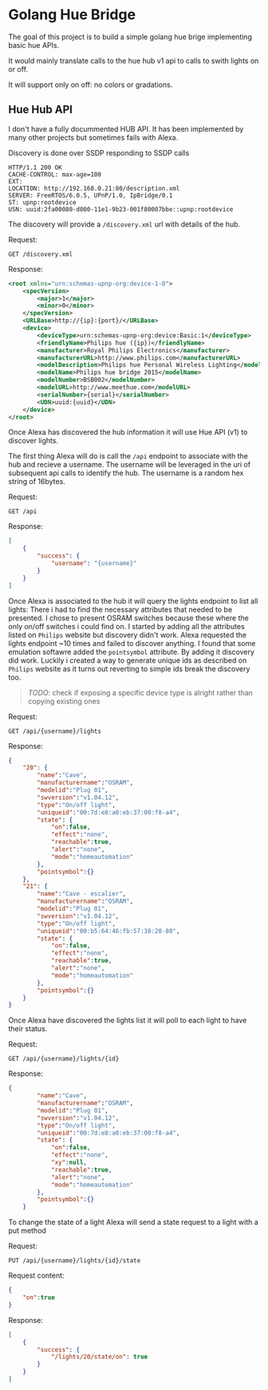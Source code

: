 # Golang Hue Bridge

The goal of this project is to build a simple golang hue brige implementing basic hue APIs.

It would mainly translate calls to the hue hub v1 api to calls to swith lights on or off.

It will support only on off: no colors or gradations.

## Hue Hub API

I don't have a fully docummented HUB API. It has been implemented by many other projects but sometimes fails with Alexa.

Discovery is done over SSDP responding to SSDP calls

```http
HTTP/1.1 200 OK
CACHE-CONTROL: max-age=100
EXT:
LOCATION: http://192.168.0.21:80/description.xml
SERVER: FreeRTOS/6.0.5, UPnP/1.0, IpBridge/0.1
ST: upnp:rootdevice
USN: uuid:2fa00080-d000-11e1-9b23-001f80007bbe::upnp:rootdevice
```

The discovery will provide a ```/discovery.xml``` url with details of the hub.

Request:
```http
GET /discovery.xml
```

Response:
```xml
<root xmlns="urn:schemas-upnp-org:device-1-0">
    <specVersion>
        <major>1</major>
        <minor>0</minor>
    </specVersion>
    <URLBase>http://{ip}:{port}/</URLBase>
    <device>
        <deviceType>urn:schemas-upnp-org:device:Basic:1</deviceType>
        <friendlyName>Philips hue ({ip})</friendlyName>
        <manufacturer>Royal Philips Electronics</manufacturer>
        <manufacturerURL>http://www.philips.com</manufacturerURL>
        <modelDescription>Philips hue Personal Wireless Lighting</modelDescription>
        <modelName>Philips hue bridge 2015</modelName>
        <modelNumber>BSB002</modelNumber>
        <modelURL>http://www.meethue.com</modelURL>
        <serialNumber>{serial}</serialNumber>
        <UDN>uuid:{uuid}</UDN>
    </device>
</root>
```

Once Alexa has discovered the hub information it will use Hue API (v1) to discover lights.

The first thing Alexa will do is call the ``/api`` endpoint to associate with the hub and recieve a username.
The username will be leveraged in the uri of subsequent api calls to identify the hub. 
The username is a random hex string of 16bytes.

Request:
```http
GET /api
```

Response:
```json
[
    {
        "success": {
            "username": "{username}"
        }
    }
]
```

Once Alexa is associated to the hub it will query the lights endpoint to list all lights:
There i had to find the necessary attributes that needed to be presented. I chose to present OSRAM switches because these where the only on/off switches i could find on.
I started by adding all the attributes listed on ``Philips`` website but discovery didn't work. Alexa requested the lights endpoint ~10 times and failed to discover anything.
I found that some emulation softawre added the ``pointsymbol`` attribute. By adding it discovery did work.
Luckily i created a way to generate unique ids as described on ``Philips`` website as it turns out reverting to simple ids break the discovery too.

> *TODO*: check if exposing a specific device type is alright rather than copying existing ones

Request:
```http
GET /api/{username}/lights
```

Response:
```json
{
    "20": {
        "name":"Cave",
        "manufacturername":"OSRAM",
        "modelid":"Plug 01",
        "swversion":"v1.04.12",
        "type":"On/off light",
        "uniqueid":"00:7d:e8:a0:eb:37:00:f8-a4",
        "state": {
            "on":false,
            "effect":"none",
            "reachable":true,
            "alert":"none",
            "mode":"homeautomation"
        },
        "pointsymbol":{}
    },
    "21": {
        "name":"Cave - escalier",
        "manufacturername":"OSRAM",
        "modelid":"Plug 01",
        "swversion":"v1.04.12",
        "type":"On/off light",
        "uniqueid":"00:b5:64:46:fb:57:38:28-80",
        "state": {
            "on":false,
            "effect":"none",
            "reachable":true,
            "alert":"none",
            "mode":"homeautomation"
        },
        "pointsymbol":{}
    }
}
```
Once Alexa have discovered the lights list it will poll to each light to have their status.

Request:
```http
GET /api/{username}/lights/{id}
```

Response:
```json
{
        "name":"Cave",
        "manufacturername":"OSRAM",
        "modelid":"Plug 01",
        "swversion":"v1.04.12",
        "type":"On/off light",
        "uniqueid":"00:7d:e8:a0:eb:37:00:f8-a4",
        "state": {
            "on":false,
            "effect":"none",
            "xy":null,
            "reachable":true,
            "alert":"none",
            "mode":"homeautomation"
        },
        "pointsymbol":{}
    }
```

To change the state of a light Alexa will send a state request to a light with a put method

Request:
```http
PUT /api/{username}/lights/{id}/state
```

Request content:
```json
{
    "on":true
}
```

Response:
```json
[
    {
        "success": {
            "/lights/20/state/on": true
        }
    }
]
```